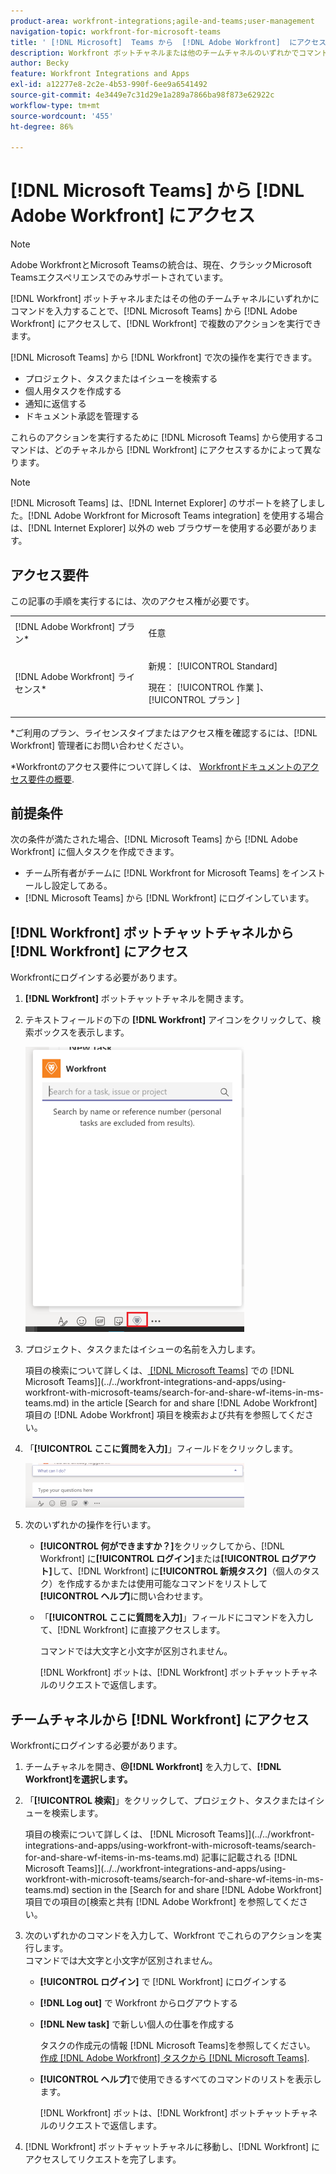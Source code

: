 ```yaml
---
product-area: workfront-integrations;agile-and-teams;user-management
navigation-topic: workfront-for-microsoft-teams
title: ' [!DNL Microsoft]  Teams から  [!DNL Adobe Workfront]  にアクセス'
description: Workfront ボットチャネルまたは他のチームチャネルのいずれかでコマンドを入力することで、 [!DNL Microsoft Teams]  から  [!DNL Adobe Workfront]  にアクセスして、 [!DNL Workfront]  で複数のアクションを実行できます。
author: Becky
feature: Workfront Integrations and Apps
exl-id: a12277e8-2c2e-4b53-990f-6ee9a6541492
source-git-commit: 4e3449e7c31d29e1a289a7866ba98f873e62922c
workflow-type: tm+mt
source-wordcount: '455'
ht-degree: 86%

---
```


# [!DNL Microsoft Teams] から [!DNL Adobe Workfront] にアクセス

<!--Audited: 01/2024-->

>[!NOTE]
>
>Adobe WorkfrontとMicrosoft Teamsの統合は、現在、クラシックMicrosoft Teamsエクスペリエンスでのみサポートされています。

[!DNL Workfront] ボットチャネルまたはその他のチームチャネルにいずれかにコマンドを入力することで、[!DNL Microsoft Teams] から [!DNL Adobe Workfront] にアクセスして、[!DNL Workfront] で複数のアクションを実行できます。

[!DNL Microsoft Teams] から [!DNL Workfront] で次の操作を実行できます。

* プロジェクト、タスクまたはイシューを検索する
* 個人用タスクを作成する
* 通知に返信する
* ドキュメント承認を管理する

これらのアクションを実行するために [!DNL Microsoft Teams] から使用するコマンドは、どのチャネルから [!DNL Workfront] にアクセスするかによって異なります。

>[!NOTE]
>
>[!DNL Microsoft Teams] は、[!DNL Internet Explorer] のサポートを終了しました。[!DNL Adobe Workfront for Microsoft Teams integration] を使用する場合は、[!DNL Internet Explorer] 以外の web ブラウザーを使用する必要があります。

## アクセス要件

この記事の手順を実行するには、次のアクセス権が必要です。

<table style="table-layout:auto"> 
 <col> 
 <col> 
 <tbody> 
  <tr> 
   <td role="rowheader">[!DNL Adobe Workfront] プラン*</td> 
   <td> <p>任意</p> </td> 
  </tr> 
  <tr> 
   <td role="rowheader">[!DNL Adobe Workfront] ライセンス*</td> 
   <td> <p>新規： [!UICONTROL Standard]</p>
   <p>現在： [!UICONTROL 作業 ]、[!UICONTROL プラン ]</p> </td> 
  </tr> 
 </tbody> 
</table>

*ご利用のプラン、ライセンスタイプまたはアクセス権を確認するには、[!DNL Workfront] 管理者にお問い合わせください。

*Workfrontのアクセス要件について詳しくは、 [Workfrontドキュメントのアクセス要件の概要](/help/quicksilver/administration-and-setup/add-users/access-levels-and-object-permissions/access-level-requirements-in-documentation.md).

## 前提条件

次の条件が満たされた場合、[!DNL Microsoft Teams] から [!DNL Adobe Workfront] に個人タスクを作成できます。

* チーム所有者がチームに [!DNL Workfront for Microsoft Teams] をインストールし設定してある。
* [!DNL Microsoft Teams] から [!DNL Workfront] にログインしています。

## [!DNL Workfront] ボットチャットチャネルから [!DNL Workfront] にアクセス

Workfrontにログインする必要があります。

1. **[!DNL Workfront]** ボットチャットチャネルを開きます。
1. テキストフィールドの下の **[!DNL Workfront]** アイコンをクリックして、検索ボックスを表示します。

   ![teams_search_box_in_the_bot_channel.PNG](assets/teams-search-box-in-the-bot-channel-350x456.png)

1. プロジェクト、タスクまたはイシューの名前を入力します。

   項目の検索について詳しくは、[ [!DNL Microsoft Teams]](../../workfront-integrations-and-apps/using-workfront-with-microsoft-teams/search-for-and-share-wf-items-in-ms-teams.md) での  [!DNL Microsoft Teams]](../../workfront-integrations-and-apps/using-workfront-with-microsoft-teams/search-for-and-share-wf-items-in-ms-teams.md) in the article [Search for and share [!DNL Adobe Workfront]  項目の  [!DNL Adobe Workfront]  項目を検索および共有を参照してください。

1. 「**[!UICONTROL ここに質問を入力]**」フィールドをクリックします。

   ![ms_teams_type_your_questions_here_and_what_can_I_do_fields.png](assets/ms-teams-type-your-questions-here-and-what-can-i-do-fields-350x71.png)

1. 次のいずれかの操作を行います。

   * **[!UICONTROL 何ができますか？]**&#x200B;をクリックしてから、[!DNL Workfront] に&#x200B;**[!UICONTROL ログイン]**&#x200B;または&#x200B;**[!UICONTROL ログアウト]**&#x200B;して、[!DNL Workfront] に&#x200B;**[!UICONTROL 新規タスク]**（個人のタスク）を作成するかまたは使用可能なコマンドをリストして&#x200B;**[!UICONTROL ヘルプ]**&#x200B;に問い合わせます。

   * 「**[!UICONTROL ここに質問を入力]**」フィールドにコマンドを入力して、[!DNL Workfront] に直接アクセスします。

     コマンドでは大文字と小文字が区別されません。

     [!DNL Workfront] ボットは、[!DNL Workfront] ボットチャットチャネルのリクエストで返信します。

## チームチャネルから [!DNL Workfront] にアクセス

Workfrontにログインする必要があります。

1. チームチャネルを開き、**@[!DNL Workfront]** を入力して、**[!DNL Workfront]を選択します。**

1. 「**[!UICONTROL 検索]**」をクリックして、プロジェクト、タスクまたはイシューを検索します。

   項目の検索について詳しくは、 [!DNL Microsoft Teams]](../../workfront-integrations-and-apps/using-workfront-with-microsoft-teams/search-for-and-share-wf-items-in-ms-teams.md) 記事に記載される  [!DNL Microsoft Teams]](../../workfront-integrations-and-apps/using-workfront-with-microsoft-teams/search-for-and-share-wf-items-in-ms-teams.md) section in the [Search for and share [!DNL Adobe Workfront]  項目での項目の[検索と共有 [!DNL Adobe Workfront] を参照してください。

1. 次のいずれかのコマンドを入力して、Workfront でこれらのアクションを実行します。\
   コマンドでは大文字と小文字が区別されません。

   * **[!UICONTROL ログイン]** で [!DNL Workfront] にログインする
   * **[!DNL Log out]** で Workfront からログアウトする
   * **[!DNL New task]** で新しい個人の仕事を作成する

     タスクの作成元の情報 [!DNL Microsoft Teams]を参照してください。 [作成 [!DNL Adobe Workfront] タスクから [!DNL Microsoft Teams]](../../workfront-integrations-and-apps/using-workfront-with-microsoft-teams/create-workfront-tasks-from-ms-teams.md).

   * **[!UICONTROL ヘルプ]**&#x200B;で使用できるすべてのコマンドのリストを表示します。

     [!DNL Workfront] ボットは、[!DNL Workfront] ボットチャットチャネルのリクエストで返信します。

1. [!DNL Workfront] ボットチャットチャネルに移動し、[!DNL Workfront] にアクセスしてリクエストを完了します。
